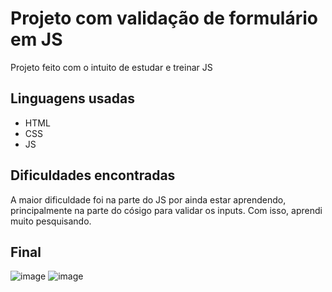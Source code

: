 # Projeto com validação de formulário em JS

Projeto feito com o intuito de estudar e treinar JS

## Linguagens usadas
- HTML
- CSS
- JS

## Dificuldades encontradas

A maior dificuldade foi na parte do JS por ainda estar aprendendo, principalmente na parte do cósigo para validar os inputs. Com isso, aprendi muito pesquisando.

## Final
![image](https://github.com/mejessica/formQuest/assets/82670472/0365b6df-7dd2-4caf-a698-a639fc3216ea)
![image](https://github.com/mejessica/formQuest/assets/82670472/d7e4b9ef-4a34-4b8f-8fee-e0df952120df)

